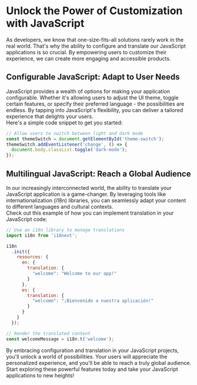# Unlock the Power of Customization with JavaScript
As developers, we know that one-size-fits-all solutions rarely work in the real world. That's why the ability to configure and translate our JavaScript applications is so crucial. By empowering users to customize their experience, we can create more engaging and accessible products.
<br/>

## Configurable JavaScript: Adapt to User Needs
JavaScript provides a wealth of options for making your application configurable. Whether it's allowing users to adjust the UI theme, toggle certain features, or specify their preferred language - the possibilities are endless. By tapping into JavaScript's flexibility, you can deliver a tailored experience that delights your users.
<br/>
Here's a simple code snippet to get you started:

```javascript
// Allow users to switch between light and dark mode
const themeSwitch = document.getElementById('theme-switch');
themeSwitch.addEventListener('change', () => {
  document.body.classList.toggle('dark-mode');
});
```

## Multilingual JavaScript: Reach a Global Audience
In our increasingly interconnected world, the ability to translate your JavaScript application is a game-changer. By leveraging tools like internationalization (i18n) libraries, you can seamlessly adapt your content to different languages and cultural contexts.
<br/>
Check out this example of how you can implement translation in your JavaScript code:

``` javascript
// Use an i18n library to manage translations
import i18n from 'i18next';

i18n
  .init({
    resources: {
      en: {
        translation: {
          "welcome": "Welcome to our app!"
        }
      },
      es: {
        translation: {
          "welcome": "¡Bienvenido a nuestra aplicación!"
        }
      }
    }
  });

// Render the translated content
const welcomeMessage = i18n.t('welcome');
```

By embracing configuration and translation in your JavaScript projects, you'll unlock a world of possibilities. Your users will appreciate the personalized experience, and you'll be able to reach a truly global audience. Start exploring these powerful features today and take your JavaScript applications to new heights!
